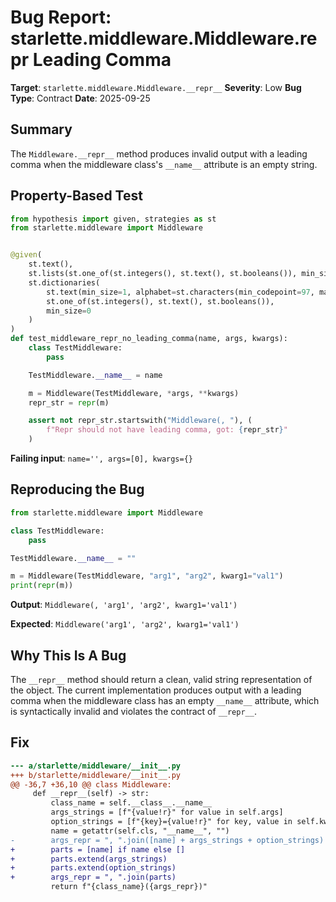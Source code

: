 # Bug Report: starlette.middleware.Middleware.__repr__ Leading Comma

**Target**: `starlette.middleware.Middleware.__repr__`
**Severity**: Low
**Bug Type**: Contract
**Date**: 2025-09-25

## Summary

The `Middleware.__repr__` method produces invalid output with a leading comma when the middleware class's `__name__` attribute is an empty string.

## Property-Based Test

```python
from hypothesis import given, strategies as st
from starlette.middleware import Middleware


@given(
    st.text(),
    st.lists(st.one_of(st.integers(), st.text(), st.booleans()), min_size=1),
    st.dictionaries(
        st.text(min_size=1, alphabet=st.characters(min_codepoint=97, max_codepoint=122)),
        st.one_of(st.integers(), st.text(), st.booleans()),
        min_size=0
    )
)
def test_middleware_repr_no_leading_comma(name, args, kwargs):
    class TestMiddleware:
        pass

    TestMiddleware.__name__ = name

    m = Middleware(TestMiddleware, *args, **kwargs)
    repr_str = repr(m)

    assert not repr_str.startswith("Middleware(, "), (
        f"Repr should not have leading comma, got: {repr_str}"
    )
```

**Failing input**: `name='', args=[0], kwargs={}`

## Reproducing the Bug

```python
from starlette.middleware import Middleware

class TestMiddleware:
    pass

TestMiddleware.__name__ = ""

m = Middleware(TestMiddleware, "arg1", "arg2", kwarg1="val1")
print(repr(m))
```

**Output**: `Middleware(, 'arg1', 'arg2', kwarg1='val1')`

**Expected**: `Middleware('arg1', 'arg2', kwarg1='val1')`

## Why This Is A Bug

The `__repr__` method should return a clean, valid string representation of the object. The current implementation produces output with a leading comma when the middleware class has an empty `__name__` attribute, which is syntactically invalid and violates the contract of `__repr__`.

## Fix

```diff
--- a/starlette/middleware/__init__.py
+++ b/starlette/middleware/__init__.py
@@ -36,7 +36,10 @@ class Middleware:
     def __repr__(self) -> str:
         class_name = self.__class__.__name__
         args_strings = [f"{value!r}" for value in self.args]
         option_strings = [f"{key}={value!r}" for key, value in self.kwargs.items()]
         name = getattr(self.cls, "__name__", "")
-        args_repr = ", ".join([name] + args_strings + option_strings)
+        parts = [name] if name else []
+        parts.extend(args_strings)
+        parts.extend(option_strings)
+        args_repr = ", ".join(parts)
         return f"{class_name}({args_repr})"
```